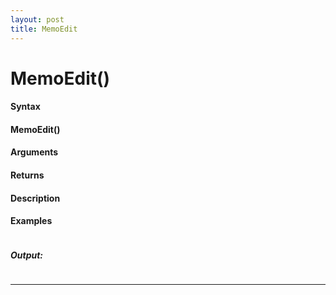 ```yaml
---
layout: post
title: MemoEdit
---
```


# MemoEdit()


#### Syntax

#### MemoEdit()

#### Arguments

#### Returns

#### Description

#### Examples

```

```

##### Output:

```

```

---